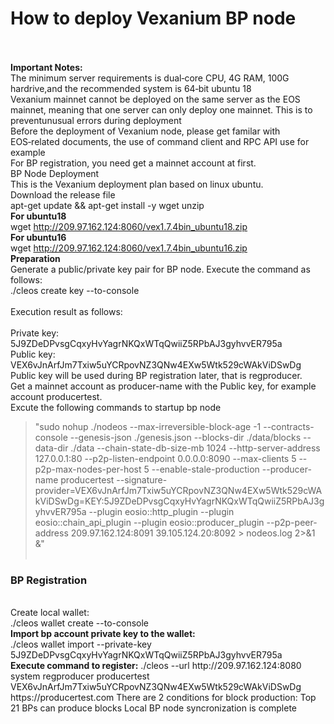 # How to deploy Vexanium BP node<br><br>
<b>Important Notes:</b><br>
The minimum server requirements is dual‑core CPU, 4G RAM, 100G hardrive,and the recommended system is 64‑bit ubuntu 18<br>
Vexanium  mainnet cannot be deployed on the same server as the EOS mainnet, meaning that one server can only deploy one mainnet. This is to preventunusual errors during deployment<br>
Before the deployment of Vexanium  node, please get familar with EOS‑related documents, the use of command client and RPC API use for example<br>
For BP registration, you need get a mainnet account at first.<br>
BP Node Deployment<br>
This is the Vexanium  deployment plan based on linux ubuntu. <br>
Download the release file<br>
apt-get update && apt-get install -y wget unzip<br>
<b>For ubuntu18</b><br>
wget http://209.97.162.124:8060/vex1.7.4bin_ubuntu18.zip <br>
<b>For ubuntu16</b><br>
 wget http://209.97.162.124:8060/vex1.7.4bin_ubuntu16.zip <br>
<b>Preparation</b><br>
Generate a public/private key pair for BP node. Execute the command as follows:<br>
./cleos create key --to-console<br><br>
Execution result as follows:<br><br>
Private key: 5J9ZDeDPvsgCqxyHvYagrNKQxWTqQwiiZ5RPbAJ3gyhvvER795a<br>
Public key: VEX6vJnArfJm7Txiw5uYCRpovNZ3QNw4EXw5Wtk529cWAkViDSwDg<br>
Public key will be used during BP registration later, that is regproducer.<br>
Get a mainnet account as producer-name with the  Public key, for example account  producertest.<br>
Excute the following commands to startup bp node
>"sudo nohup ./nodeos --max-irreversible-block-age -1 --contracts-console --genesis-json ./genesis.json  --blocks-dir ./data/blocks   --data-dir ./data --chain-state-db-size-mb 1024 --http-server-address 127.0.0.1:80 --p2p-listen-endpoint 0.0.0.0:8090 --max-clients 5 --p2p-max-nodes-per-host 5 --enable-stale-production --producer-name producertest --signature-provider=VEX6vJnArfJm7Txiw5uYCRpovNZ3QNw4EXw5Wtk529cWAkViDSwDg=KEY:5J9ZDeDPvsgCqxyHvYagrNKQxWTqQwiiZ5RPbAJ3gyhvvER795a --plugin eosio::http_plugin --plugin eosio::chain_api_plugin --plugin eosio::producer_plugin --p2p-peer-address 209.97.162.124:8091  39.105.124.20:8092 > nodeos.log 2>&1 &"
<br><br>
<h3>BP Registration</h3><br>
Create local wallet: <br>
./cleos  wallet create --to-console<br>
<b>Import bp account private key to the wallet:</b><br>
./cleos wallet import --private-key 5J9ZDeDPvsgCqxyHvYagrNKQxWTqQwiiZ5RPbAJ3gyhvvER795a <br>
<b>Execute command to register:</b>
./cleos --url http://209.97.162.124:8080 system regproducer producertest VEX6vJnArfJm7Txiw5uYCRpovNZ3QNw4EXw5Wtk529cWAkViDSwDg https://producertest.com
There are 2 conditions for block production:
Top 21 BPs can produce blocks
Local BP node syncronization is complete
